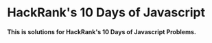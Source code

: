 # HackRank's 10 Days of Javascript
#### This is solutions for HackRank's 10 Days of Javascript Problems.
